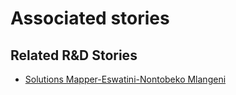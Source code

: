# Associated stories

<!-- !!DO NOT REMOVE!! start autogenerated hyperlinks -->
## Related R&D Stories
- [Solutions Mapper-Eswatini-Nontobeko Mlangeni](/RnD-Archive/stories/?doc=SolutionMappers_SWZ)
<!-- !!DO NOT REMOVE!! end autogenerated hyperlinks -->
